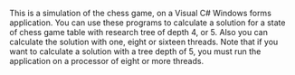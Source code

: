 
This is a simulation of the chess game, on a Visual C# Windows forms application. You can use these programs to calculate a solution for a state of chess game table with research tree of depth 4, or 5.
Also you can calculate the solution with one, eight or sixteen threads.
Note that if you want to calculate a solution with a tree depth of 5, you must run the application on a processor of eight or more threads.
